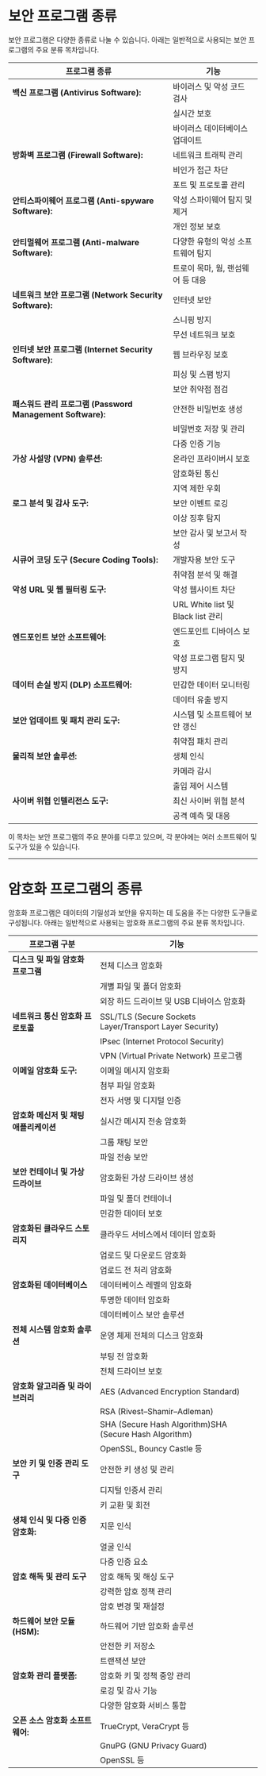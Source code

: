 # 보안 프로그램 종류

보안 프로그램은 다양한 종류로 나눌 수 있습니다. 아래는 일반적으로 사용되는 보안 프로그램의 주요 분류 목차입니다.

| 프로그램 종류                                              | 기능                               |
| ---------------------------------------------------------- | ---------------------------------- |
| **백신 프로그램 (Antivirus Software):**                    | 바이러스 및 악성 코드 검사         |
|                                                            | 실시간 보호                        |
|                                                            | 바이러스 데이터베이스 업데이트     |
| **방화벽 프로그램 (Firewall Software):**                   | 네트워크 트래픽 관리               |
|                                                            | 비인가 접근 차단                   |
|                                                            | 포트 및 프로토콜 관리              |
| **안티스파이웨어 프로그램 (Anti-spyware Software):**       | 악성 스파이웨어 탐지 및 제거       |
|                                                            | 개인 정보 보호                     |
| **안티멀웨어 프로그램 (Anti-malware Software):**           | 다양한 유형의 악성 소프트웨어 탐지 |
|                                                            | 트로이 목마, 웜, 랜섬웨어 등 대응  |
| **네트워크 보안 프로그램 (Network Security Software):**    | 인터넷 보안                        |
|                                                            | 스니핑 방지                        |
|                                                            | 무선 네트워크 보호                 |
| **인터넷 보안 프로그램 (Internet Security Software):**     | 웹 브라우징 보호                   |
|                                                            | 피싱 및 스팸 방지                  |
|                                                            | 보안 취약점 점검                   |
| **패스워드 관리 프로그램 (Password Management Software):** | 안전한 비밀번호 생성               |
|                                                            | 비밀번호 저장 및 관리              |
|                                                            | 다중 인증 기능                     |
| **가상 사설망 (VPN) 솔루션:**                              | 온라인 프라이버시 보호             |
|                                                            | 암호화된 통신                      |
|                                                            | 지역 제한 우회                     |
| **로그 분석 및 감사 도구:**                                | 보안 이벤트 로깅                   |
|                                                            | 이상 징후 탐지                     |
|                                                            | 보안 감사 및 보고서 작성           |
| **시큐어 코딩 도구 (Secure Coding Tools):**                | 개발자용 보안 도구                 |
|                                                            | 취약점 분석 및 해결                |
| **악성 URL 및 웹 필터링 도구:**                            | 악성 웹사이트 차단                 |
|                                                            | URL White list 및 Black list 관리  |
| **엔드포인트 보안 소프트웨어:**                            | 엔드포인트 디바이스 보호           |
|                                                            | 악성 프로그램 탐지 및 방지         |
| **데이터 손실 방지 (DLP) 소프트웨어:**                     | 민감한 데이터 모니터링             |
|                                                            | 데이터 유출 방지                   |
| **보안 업데이트 및 패치 관리 도구:**                       | 시스템 및 소프트웨어 보안 갱신     |
|                                                            | 취약점 패치 관리                   |
| **물리적 보안 솔루션:**                                    | 생체 인식                          |
|                                                            | 카메라 감시                        |
|                                                            | 출입 제어 시스템                   |
| **사이버 위협 인텔리전스 도구:**                           | 최신 사이버 위협 분석              |
|                                                            | 공격 예측 및 대응                  |

이 목차는 보안 프로그램의 주요 분야를 다루고 있으며, 각 분야에는 여러 소프트웨어 및 도구가 있을 수 있습니다.

---

# 암호화 프로그램의 종류

암호화 프로그램은 데이터의 기밀성과 보안을 유지하는 데 도움을 주는 다양한 도구들로 구성됩니다. 아래는 일반적으로 사용되는 암호화 프로그램의 주요 분류 목차입니다.

| 프로그램 구분                          | 기능                                                    |
| -------------------------------------- | ------------------------------------------------------- |
| **디스크 및 파일 암호화 프로그램**     | 전체 디스크 암호화                                      |
|                                        | 개별 파일 및 폴더 암호화                                |
|                                        | 외장 하드 드라이브 및 USB 디바이스 암호화               |
| **네트워크 통신 암호화 프로토콜**      | SSL/TLS (Secure Sockets Layer/Transport Layer Security) |
|                                        | IPsec (Internet Protocol Security)                      |
|                                        | VPN (Virtual Private Network) 프로그램                  |
| **이메일 암호화 도구:**                | 이메일 메시지 암호화                                    |
|                                        | 첨부 파일 암호화                                        |
|                                        | 전자 서명 및 디지털 인증                                |
| **암호화 메신저 및 채팅 애플리케이션** | 실시간 메시지 전송 암호화                               |
|                                        | 그룹 채팅 보안                                          |
|                                        | 파일 전송 보안                                          |
| **보안 컨테이너 및 가상 드라이브**     | 암호화된 가상 드라이브 생성                             |
|                                        | 파일 및 폴더 컨테이너                                   |
|                                        | 민감한 데이터 보호                                      |
| **암호화된 클라우드 스토리지**         | 클라우드 서비스에서 데이터 암호화                       |
|                                        | 업로드 및 다운로드 암호화                               |
|                                        | 업로드 전 처리 암호화                                   |
| **암호화된 데이터베이스**              | 데이터베이스 레벨의 암호화                              |
|                                        | 투명한 데이터 암호화                                    |
|                                        | 데이터베이스 보안 솔루션                                |
| **전체 시스템 암호화 솔루션**          | 운영 체제 전체의 디스크 암호화                          |
|                                        | 부팅 전 암호화                                          |
|                                        | 전체 드라이브 보호                                      |
| **암호화 알고리즘 및 라이브러리**      | AES (Advanced Encryption Standard)                      |
|                                        | RSA (Rivest–Shamir–Adleman)                             |
|                                        | SHA (Secure Hash Algorithm)SHA (Secure Hash Algorithm)  |
|                                        | OpenSSL, Bouncy Castle 등                               |
| **보안 키 및 인증 관리 도구**          | 안전한 키 생성 및 관리                                  |
|                                        | 디지털 인증서 관리                                      |
|                                        | 키 교환 및 회전                                         |
| **생체 인식 및 다중 인증 암호화:**     | 지문 인식                                               |
|                                        | 얼굴 인식                                               |
|                                        | 다중 인증 요소                                          |
| **암호 해독 및 관리 도구**             | 암호 해독 및 해싱 도구                                  |
|                                        | 강력한 암호 정책 관리                                   |
|                                        | 암호 변경 및 재설정                                     |
| **하드웨어 보안 모듈 (HSM):**          | 하드웨어 기반 암호화 솔루션                             |
|                                        | 안전한 키 저장소                                        |
|                                        | 트랜잭션 보안                                           |
| **암호화 관리 플랫폼:**                | 암호화 키 및 정책 중앙 관리                             |
|                                        | 로깅 및 감사 기능                                       |
|                                        | 다양한 암호화 서비스 통합                               |
| **오픈 소스 암호화 소프트웨어:**       | TrueCrypt, VeraCrypt 등                                 |
|                                        | GnuPG (GNU Privacy Guard)                               |
|                                        | OpenSSL 등                                              |

